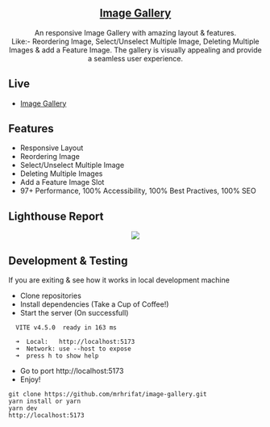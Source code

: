 <div align="center"> 
    <h2 align="center"><a href="https://github.com/mrhrifat/image-gallery">Image Gallery</a></h2>
          An responsive Image Gallery with amazing layout & features. <br/>
        Like:- Reordering Image, Select/Unselect Multiple Image, Deleting Multiple Images & add a Feature Image. The gallery is visually appealing and provide a seamless user experience.
</div>

## Live

- [Image Gallery](https://imagegalleryreact.vercel.app)

## Features

- Responsive Layout
- Reordering Image
- Select/Unselect Multiple Image
- Deleting Multiple Images
- Add a Feature Image Slot
- 97+ Performance, 100% Accessibility, 100% Best Practives, 100% SEO

## Lighthouse Report

<div align='center'>
  <img src='https://github.com/mrhrifat/image-gallery/assets/45077312/13fc767c-f58f-4574-bbfe-d7c393de26e7'/>
</div>

## Development & Testing

If you are exiting & see how it works in local development machine

- Clone repositories
- Install dependencies (Take a Cup of Coffee!)
- Start the server (On successfull)

```
  VITE v4.5.0  ready in 163 ms

  ➜  Local:   http://localhost:5173
  ➜  Network: use --host to expose
  ➜  press h to show help

```

- Go to port http://localhost:5173
- Enjoy!

```
git clone https://github.com/mrhrifat/image-gallery.git
yarn install or yarn
yarn dev
http://localhost:5173
```

